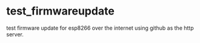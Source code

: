 # test_firmwareupdate
test firmware update for esp8266 over the internet using github as the http server.
